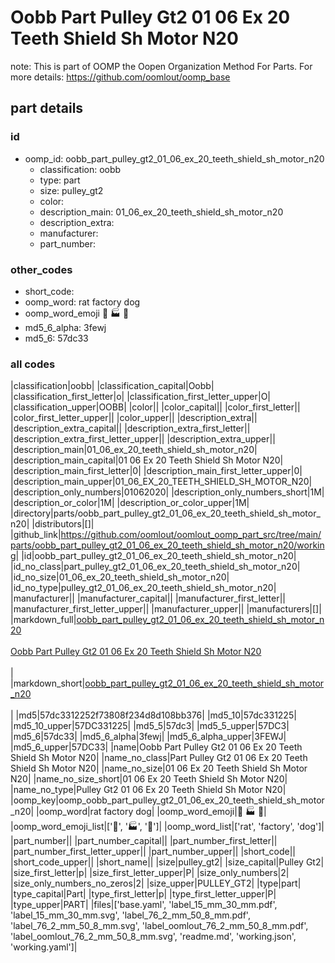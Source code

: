 # Oobb Part Pulley Gt2 01 06 Ex 20 Teeth Shield Sh Motor N20  

note: This is part of OOMP the Oopen Organization Method For Parts. For more details: https://github.com/oomlout/oomp_base

##  part details





### id
* oomp_id: oobb_part_pulley_gt2_01_06_ex_20_teeth_shield_sh_motor_n20
  * classification: oobb
  * type: part
  * size: pulley_gt2
  * color: 
  * description_main: 01_06_ex_20_teeth_shield_sh_motor_n20
  * description_extra: 
  * manufacturer: 
  * part_number: 

### other_codes
* short_code: 
* oomp_word: rat factory dog
* oomp_word_emoji :rat: :factory: :dog:
* md5_6_alpha: 3fewj
* md5_6: 57dc33

### all codes 
|classification|oobb|
|classification_capital|Oobb|
|classification_first_letter|o|
|classification_first_letter_upper|O|
|classification_upper|OOBB|
|color||
|color_capital||
|color_first_letter||
|color_first_letter_upper||
|color_upper||
|description_extra||
|description_extra_capital||
|description_extra_first_letter||
|description_extra_first_letter_upper||
|description_extra_upper||
|description_main|01_06_ex_20_teeth_shield_sh_motor_n20|
|description_main_capital|01 06 Ex 20 Teeth Shield Sh Motor N20|
|description_main_first_letter|0|
|description_main_first_letter_upper|0|
|description_main_upper|01_06_EX_20_TEETH_SHIELD_SH_MOTOR_N20|
|description_only_numbers|01062020|
|description_only_numbers_short|1M|
|description_or_color|1M|
|description_or_color_upper|1M|
|directory|parts/oobb_part_pulley_gt2_01_06_ex_20_teeth_shield_sh_motor_n20|
|distributors|[]|
|github_link|https://github.com/oomlout/oomlout_oomp_part_src/tree/main/parts/oobb_part_pulley_gt2_01_06_ex_20_teeth_shield_sh_motor_n20/working|
|id|oobb_part_pulley_gt2_01_06_ex_20_teeth_shield_sh_motor_n20|
|id_no_class|part_pulley_gt2_01_06_ex_20_teeth_shield_sh_motor_n20|
|id_no_size|01_06_ex_20_teeth_shield_sh_motor_n20|
|id_no_type|pulley_gt2_01_06_ex_20_teeth_shield_sh_motor_n20|
|manufacturer||
|manufacturer_capital||
|manufacturer_first_letter||
|manufacturer_first_letter_upper||
|manufacturer_upper||
|manufacturers|[]|
|markdown_full|[oobb_part_pulley_gt2_01_06_ex_20_teeth_shield_sh_motor_n20](https://github.com/oomlout/oomlout_oomp_part_src/tree/main/parts/oobb_part_pulley_gt2_01_06_ex_20_teeth_shield_sh_motor_n20/working)<br>[](https://github.com/oomlout/oomlout_oomp_part_src/tree/main/parts/oobb_part_pulley_gt2_01_06_ex_20_teeth_shield_sh_motor_n20/working)<br>[Oobb Part Pulley Gt2 01 06 Ex 20 Teeth Shield Sh Motor N20](https://github.com/oomlout/oomlout_oomp_part_src/tree/main/parts/oobb_part_pulley_gt2_01_06_ex_20_teeth_shield_sh_motor_n20/working)<br><br>|
|markdown_short|[oobb_part_pulley_gt2_01_06_ex_20_teeth_shield_sh_motor_n20](https://github.com/oomlout/oomlout_oomp_part_src/tree/main/parts/oobb_part_pulley_gt2_01_06_ex_20_teeth_shield_sh_motor_n20/working)<br><br>|
|md5|57dc3312252f73808f234d8d108bb376|
|md5_10|57dc331225|
|md5_10_upper|57DC331225|
|md5_5|57dc3|
|md5_5_upper|57DC3|
|md5_6|57dc33|
|md5_6_alpha|3fewj|
|md5_6_alpha_upper|3FEWJ|
|md5_6_upper|57DC33|
|name|Oobb Part Pulley Gt2 01 06 Ex 20 Teeth Shield Sh Motor N20|
|name_no_class|Part Pulley Gt2 01 06 Ex 20 Teeth Shield Sh Motor N20|
|name_no_size|01 06 Ex 20 Teeth Shield Sh Motor N20|
|name_no_size_short|01 06 Ex 20 Teeth Shield Sh Motor N20|
|name_no_type|Pulley Gt2 01 06 Ex 20 Teeth Shield Sh Motor N20|
|oomp_key|oomp_oobb_part_pulley_gt2_01_06_ex_20_teeth_shield_sh_motor_n20|
|oomp_word|rat factory dog|
|oomp_word_emoji|:rat: :factory: :dog:|
|oomp_word_emoji_list|[':rat:', ':factory:', ':dog:']|
|oomp_word_list|['rat', 'factory', 'dog']|
|part_number||
|part_number_capital||
|part_number_first_letter||
|part_number_first_letter_upper||
|part_number_upper||
|short_code||
|short_code_upper||
|short_name||
|size|pulley_gt2|
|size_capital|Pulley Gt2|
|size_first_letter|p|
|size_first_letter_upper|P|
|size_only_numbers|2|
|size_only_numbers_no_zeros|2|
|size_upper|PULLEY_GT2|
|type|part|
|type_capital|Part|
|type_first_letter|p|
|type_first_letter_upper|P|
|type_upper|PART|
|files|['base.yaml', 'label_15_mm_30_mm.pdf', 'label_15_mm_30_mm.svg', 'label_76_2_mm_50_8_mm.pdf', 'label_76_2_mm_50_8_mm.svg', 'label_oomlout_76_2_mm_50_8_mm.pdf', 'label_oomlout_76_2_mm_50_8_mm.svg', 'readme.md', 'working.json', 'working.yaml']|
